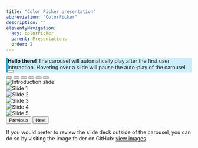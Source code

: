```yaml
---
title: "Color Picker presentation"
abbreviation: "ColorPicker"
description: ""
eleventyNavigation:
  key: colorPicker
  parent: Presentations
  order: 2
---
```


<div class="container-xxl">
  <div class="row justify-content-center">
    <div class="col-8">
      <div class="alert alert-dismissible fade show" role="alert" style="background-color: rgba(0, 173, 239, .2); border-left: .25rem solid #00adef;">
        <strong>Hello there!</strong> The carousel will automatically play after the first user interaction. Hovering over a slide will pause the auto-play of the carousel.
        <button type="button" class="btn-close" data-bs-dismiss="alert" aria-label="Close"></button>
      </div>
    </div>
  </div>
</div>
<div class="container-xxl mb-2 py-2 px-md-5">
  <div class="row px-3">
    <div class="col-12">
      <div id="carouselExample" class="carousel slide" data-bs-ride="true">
        <div class="carousel-indicators">
          <button type="button" data-bs-target="#carouselExampleCaptions" data-bs-slide-to="0" class="active" aria-current="true" aria-label="Slide 0"></button>
          <button type="button" data-bs-target="#carouselExampleCaptions" data-bs-slide-to="1" aria-label="Slide 1"></button>
          <button type="button" data-bs-target="#carouselExampleCaptions" data-bs-slide-to="2" aria-label="Slide 2"></button>
          <button type="button" data-bs-target="#carouselExampleCaptions" data-bs-slide-to="3" aria-label="Slide 3"></button>
          <button type="button" data-bs-target="#carouselExampleCaptions" data-bs-slide-to="4" aria-label="Slide 4"></button>
          <button type="button" data-bs-target="#carouselExampleCaptions" data-bs-slide-to="5" aria-label="Slide 5"></button>
        </div>
        <div class="carousel-inner">
          <div class="carousel-item active">
            <img src="{{ '/img/colorPicker/slide0.png' | url }}" class="d-block w-100" alt="Introduction slide">
          </div>
          <div class="carousel-item">
            <img src="{{ '/img/colorPicker/slide1.png' | url }}" class="d-block w-100" alt="Slide 1">
          </div>
          <div class="carousel-item">
            <img src="{{ '/img/colorPicker/slide2.png' | url }}" class="d-block w-100" alt="Slide 2">
          </div>
          <div class="carousel-item">
            <img src="{{ '/img/colorPicker/slide3.png' | url }}" class="d-block w-100" alt="Slide 3">
          </div>
          <div class="carousel-item">
            <img src="{{ '/img/colorPicker/slide4.png' | url }}" class="d-block w-100" alt="Slide 4">
          </div>
          <div class="carousel-item">
            <img src="{{ '/img/colorPicker/slide5.png' | url }}" class="d-block w-100" alt="Slide 5">
          </div>
        </div>
        <button class="carousel-control-prev" type="button" data-bs-target="#carouselExample" data-bs-slide="prev">
          <span class="carousel-control-prev-icon" aria-hidden="true"></span>
          <span class="visually-hidden">Previous</span>
        </button>
        <button class="carousel-control-next" type="button" data-bs-target="#carouselExample" data-bs-slide="next">
          <span class="carousel-control-next-icon" aria-hidden="true"></span>
          <span class="visually-hidden">Next</span>
        </button>
      </div>
    </div>
  </div>
  <div class="row px-3">
    <div class="col-12">
      <p class="text-body-secondary">
        If you would prefer to review the slide deck outside of the carousel, you can do so by visiting the image folder on GitHub: <a class="link-offset-2 link-underline-opacity-25 link-underline-opacity-100-hover" href="https://github.com/AdamJ/AdamJ.github.io/tree/main/docs/img/colorPicker/" target="top" alt="Link to images on GitHub">view images</a>.
      </p>
    </div>
  </div>
</div>
